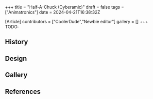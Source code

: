 +++
title = "Half-A-Chuck (Cyberamic)"
draft = false
tags = ["Animatronics"]
date = 2024-04-21T16:38:32Z

[Article]
contributors = ["CoolerDude","Newbie editor"]
gallery = []
+++
TODO:

## History ##

## Design ##

## Gallery ##

## References ##